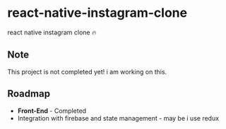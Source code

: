 # react-native-instagram-clone

react native instagram clone 🔥

## Note

This project is not completed yet! i am working on this.

## Roadmap

- **Front-End** - Completed
- Integration with firebase and state management - may be i use redux
